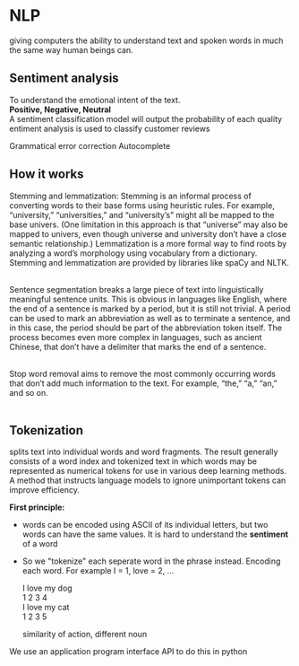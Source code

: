 # NLP
giving computers the ability to understand text and spoken words in much the same way human beings can.

## Sentiment analysis
To understand the emotional intent of the text.<br>
**Positive, Negative, Neutral**<br>
A sentiment classification model will output the probability of each quality<br>
 entiment analysis is used to classify customer reviews


Grammatical error correction
Autocomplete 


## How it works
Stemming and lemmatization: Stemming is an informal process of converting words to their base forms using heuristic rules. For example, “university,” “universities,” and “university’s” might all be mapped to the base univers. (One limitation in this approach is that “universe” may also be mapped to univers, even though universe and university don’t have a close semantic relationship.) Lemmatization is a more formal way to find roots by analyzing a word’s morphology using vocabulary from a dictionary. Stemming and lemmatization are provided by libraries like spaCy and NLTK. <br><br>

Sentence segmentation breaks a large piece of text into linguistically meaningful sentence units. This is obvious in languages like English, where the end of a sentence is marked by a period, but it is still not trivial. A period can be used to mark an abbreviation as well as to terminate a sentence, and in this case, the period should be part of the abbreviation token itself. The process becomes even more complex in languages, such as ancient Chinese, that don’t have a delimiter that marks the end of a sentence. <br><br>

Stop word removal aims to remove the most commonly occurring words that don’t add much information to the text. For example, “the,” “a,” “an,” and so on.<br><br>



## Tokenization
splits text into individual words and word fragments. The result generally consists of a word index and tokenized text in which words may be represented as numerical tokens for use in various deep learning methods. A method that instructs language models to ignore unimportant tokens can improve efficiency. 

 **First principle:**
- words can be encoded using ASCII of its individual letters, but two words can have the same values. It is hard to understand the **sentiment** of a word
- So we "tokenize" each seperate word in the phrase instead. Encoding each word. For example I = 1, love = 2, ...

  I love my dog<br>
  1 2 3 4<br>
  I love my cat<br>
  1 2 3 5<br>

  similarity of action, different noun

We use an application program interface API to do this in python


